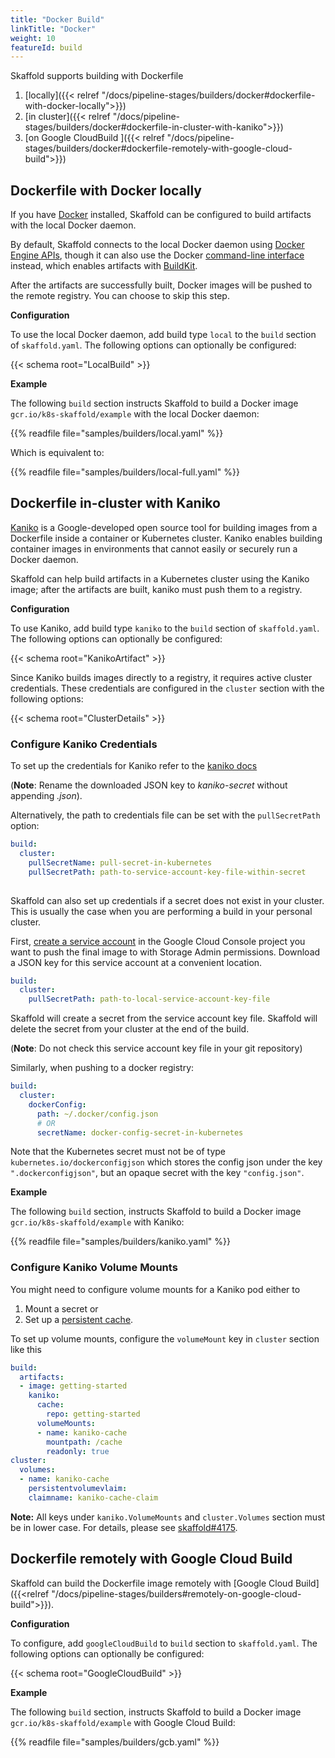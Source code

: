 ```yaml
---
title: "Docker Build"
linkTitle: "Docker"
weight: 10
featureId: build
---
```


Skaffold supports building with Dockerfile

1. [locally]({{< relref "/docs/pipeline-stages/builders/docker#dockerfile-with-docker-locally">}})
2. [in cluster]({{< relref "/docs/pipeline-stages/builders/docker#dockerfile-in-cluster-with-kaniko">}})
3. [on Google CloudBuild ]({{< relref "/docs/pipeline-stages/builders/docker#dockerfile-remotely-with-google-cloud-build">}})

## Dockerfile with Docker locally

If you have [Docker](https://www.docker.com/products/docker-desktop)
installed, Skaffold can be configured to build artifacts with the local
Docker daemon.

By default, Skaffold connects to the local Docker daemon using
[Docker Engine APIs](https://docs.docker.com/develop/sdk/), though
it can also use the Docker
[command-line interface](https://docs.docker.com/engine/reference/commandline/cli/)
instead, which enables artifacts with [BuildKit](https://github.com/moby/buildkit).

After the artifacts are successfully built, Docker images will be pushed
to the remote registry. You can choose to skip this step.

**Configuration**

To use the local Docker daemon, add build type `local` to the `build` section
of `skaffold.yaml`. The following options can optionally be configured:

{{< schema root="LocalBuild" >}}

**Example**

The following `build` section instructs Skaffold to build a
Docker image `gcr.io/k8s-skaffold/example` with the local Docker daemon:

{{% readfile file="samples/builders/local.yaml" %}}

Which is equivalent to:

{{% readfile file="samples/builders/local-full.yaml" %}}

## Dockerfile in-cluster with Kaniko

[Kaniko](https://github.com/GoogleContainerTools/kaniko) is a Google-developed
open source tool for building images from a Dockerfile inside a container or
Kubernetes cluster. Kaniko enables building container images in environments
that cannot easily or securely run a Docker daemon.

Skaffold can help build artifacts in a Kubernetes cluster using the Kaniko
image; after the artifacts are built, kaniko must push them to a registry.


**Configuration**

To use Kaniko, add build type `kaniko` to the `build` section of
`skaffold.yaml`. The following options can optionally be configured:

{{< schema root="KanikoArtifact" >}}

Since Kaniko builds images directly to a registry, it requires active cluster credentials.
These credentials are configured in the `cluster` section with the following options:

{{< schema root="ClusterDetails" >}}

### Configure Kaniko Credentials 

To set up the credentials for Kaniko refer to the [kaniko docs](https://github.com/GoogleContainerTools/kaniko#kubernetes-secret)

(**Note**: Rename the downloaded JSON key to *kaniko-secret* without appending *.json*).

Alternatively, the path to credentials file can be set with the `pullSecretPath` option:
```yaml
build:
  cluster:
    pullSecretName: pull-secret-in-kubernetes
    pullSecretPath: path-to-service-account-key-file-within-secret
  
```

Skaffold can also set up credentials if a secret does not exist in your cluster. This is usually the case when you are performing a 
build in your personal cluster. 

First, [create a service account](https://cloud.google.com/iam/docs/creating-managing-service-accounts#creating) 
in the Google Cloud Console project you want to push the final image to with Storage Admin permissions. 
Download a JSON key for this service account at a convenient location.
```yaml
build:
  cluster:
    pullSecretPath: path-to-local-service-account-key-file
```
Skaffold will create a secret from the service account key file. Skaffold will delete the secret from your cluster at the end of the build.

(**Note**: Do not check this service account key file in your git repository)


Similarly, when pushing to a docker registry:
```yaml
build:
  cluster:
    dockerConfig:
      path: ~/.docker/config.json
      # OR
      secretName: docker-config-secret-in-kubernetes
```
Note that the Kubernetes secret must not be of type `kubernetes.io/dockerconfigjson` which stores the config json under the key `".dockerconfigjson"`, but an opaque secret with the key `"config.json"`.

**Example**

The following `build` section, instructs Skaffold to build a
Docker image `gcr.io/k8s-skaffold/example` with Kaniko:

{{% readfile file="samples/builders/kaniko.yaml" %}}

### Configure Kaniko Volume Mounts

You might need to configure volume mounts for a Kaniko pod either to 
1. Mount a secret or
2. Set up a [persistent cache](https://github.com/GoogleContainerTools/kaniko/blob/master/examples/kaniko-test.yaml#L27).

To set up volume mounts, configure the `volumeMount` key in `cluster` section like this
```yaml
build:
  artifacts:
  - image: getting-started
    kaniko:
      cache:
        repo: getting-started
      volumeMounts:
      - name: kaniko-cache
        mountpath: /cache
        readonly: true
cluster:
  volumes:
  - name: kaniko-cache
    persistentvolumevlaim:
    claimname: kaniko-cache-claim
```

**Note:** All keys under `kaniko.VolumeMounts` and `cluster.Volumes` section must be in lower case. For details, please see [skaffold#4175](https://github.com/GoogleContainerTools/skaffold/issues/4175).

## Dockerfile remotely with Google Cloud Build

Skaffold can build the Dockerfile image remotely with [Google Cloud Build]({{<relref "/docs/pipeline-stages/builders#remotely-on-google-cloud-build">}}).

**Configuration**

To configure, add `googleCloudBuild` to `build` section to `skaffold.yaml`.
The following options can optionally be configured:

{{< schema root="GoogleCloudBuild" >}}

**Example**

The following `build` section, instructs Skaffold to build a
Docker image `gcr.io/k8s-skaffold/example` with Google Cloud Build:

{{% readfile file="samples/builders/gcb.yaml" %}}
